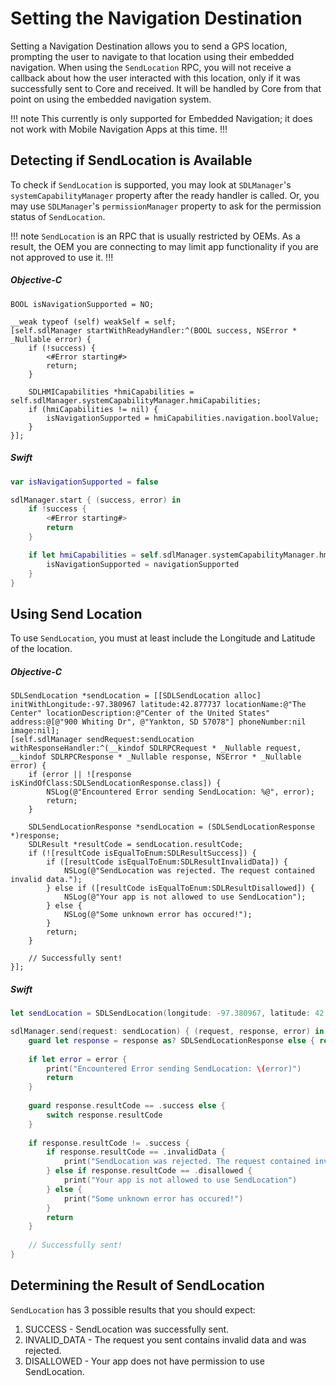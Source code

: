 # Setting the Navigation Destination
Setting a Navigation Destination allows you to send a GPS location, prompting the user to navigate to that location using their embedded navigation. When using the `SendLocation` RPC, you will not receive a callback about how the user interacted with this location, only if it was successfully sent to Core and received. It will be handled by Core from that point on using the embedded navigation system.

!!! note
This currently is only supported for Embedded Navigation; it does not work with Mobile Navigation Apps at this time.
!!!

## Detecting if SendLocation is Available
To check if `SendLocation` is supported, you may look at `SDLManager`'s `systemCapabilityManager` property after the ready handler is called. Or, you may use `SDLManager`'s `permissionManager` property to ask for the permission status of `SendLocation`.

!!! note
`SendLocation` is an RPC that is usually restricted by OEMs. As a result, the OEM you are connecting to may limit app functionality if you are not approved to use it.
!!!

##### Objective-C
```objc
BOOL isNavigationSupported = NO;

__weak typeof (self) weakSelf = self;
[self.sdlManager startWithReadyHandler:^(BOOL success, NSError * _Nullable error) {
    if (!success) {
        <#Error starting#>
        return;
    }

    SDLHMICapabilities *hmiCapabilities = self.sdlManager.systemCapabilityManager.hmiCapabilities;
    if (hmiCapabilities != nil) {
        isNavigationSupported = hmiCapabilities.navigation.boolValue;
    }
}];
```

##### Swift
```swift
var isNavigationSupported = false

sdlManager.start { (success, error) in
    if !success {
        <#Error starting#>
        return
    }

    if let hmiCapabilities = self.sdlManager.systemCapabilityManager.hmiCapabilities, let navigationSupported = hmiCapabilities.navigation?.boolValue {
        isNavigationSupported = navigationSupported
    }
}
```

## Using Send Location
To use `SendLocation`, you must at least include the Longitude and Latitude of the location.

##### Objective-C
```objc
SDLSendLocation *sendLocation = [[SDLSendLocation alloc] initWithLongitude:-97.380967 latitude:42.877737 locationName:@"The Center" locationDescription:@"Center of the United States" address:@[@"900 Whiting Dr", @"Yankton, SD 57078"] phoneNumber:nil image:nil];
[self.sdlManager sendRequest:sendLocation withResponseHandler:^(__kindof SDLRPCRequest * _Nullable request, __kindof SDLRPCResponse * _Nullable response, NSError * _Nullable error) {
    if (error || ![response isKindOfClass:SDLSendLocationResponse.class]) {
        NSLog(@"Encountered Error sending SendLocation: %@", error);
        return;
    }
    
    SDLSendLocationResponse *sendLocation = (SDLSendLocationResponse *)response;
    SDLResult *resultCode = sendLocation.resultCode;
    if (![resultCode isEqualToEnum:SDLResultSuccess]) {
        if ([resultCode isEqualToEnum:SDLResultInvalidData]) {
            NSLog(@"SendLocation was rejected. The request contained invalid data.");
        } else if ([resultCode isEqualToEnum:SDLResultDisallowed]) {
            NSLog(@"Your app is not allowed to use SendLocation");
        } else {
            NSLog(@"Some unknown error has occured!");
        }
        return;
    }
    
    // Successfully sent!
}];
```

##### Swift
```swift
let sendLocation = SDLSendLocation(longitude: -97.380967, latitude: 42.877737, locationName: "The Center", locationDescription: "Center of the United States", address: ["900 Whiting Dr", "Yankton, SD 57078"], phoneNumber: nil, image: nil)

sdlManager.send(request: sendLocation) { (request, response, error) in
    guard let response = response as? SDLSendLocationResponse else { return }
    
    if let error = error {
        print("Encountered Error sending SendLocation: \(error)")
        return
    }
    
    guard response.resultCode == .success else {
        switch response.resultCode
    }
    
    if response.resultCode != .success {
        if response.resultCode == .invalidData {
            print("SendLocation was rejected. The request contained invalid data.")
        } else if response.resultCode == .disallowed {
            print("Your app is not allowed to use SendLocation")
        } else {
            print("Some unknown error has occured!")
        }
        return
    }
    
    // Successfully sent!
}
```

## Determining the Result of SendLocation
`SendLocation` has 3 possible results that you should expect:

1. SUCCESS - SendLocation was successfully sent.
2. INVALID_DATA - The request you sent contains invalid data and was rejected.
3. DISALLOWED - Your app does not have permission to use SendLocation.
